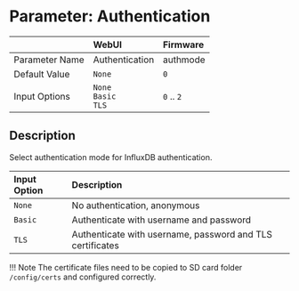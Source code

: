 # Parameter: Authentication

|                   | WebUI               | Firmware
|:---               |:---                 |:----
| Parameter Name    | Authentication      | authmode
| Default Value     | `None`              | `0`
| Input Options     | `None`<br>`Basic`<br>`TLS` | `0` .. `2`


## Description

Select authentication mode for InfluxDB authentication.


| Input Option               | Description
|:---                        |:---
| `None`                     | No authentication, anonymous
| `Basic`                    | Authenticate with username and password
| `TLS`                      | Authenticate with username, password and TLS certificates


!!! Note
    The certificate files need to be copied to SD card folder `/config/certs` and configured correctly.
